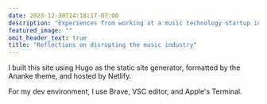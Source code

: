 ```yaml
---
date: 2023-12-30T14:18:17-07:00
description: "Experiences from working at a music technology startup in NYC until it was acquired, from 2012 2020."
featured_image: ""
omit_header_text: true
title: "Reflections on disrupting the music industry"
---
```


I built this site using Hugo as the static site generator, formatted by the Ananke theme, and hosted by Netlify.

For my dev environment, I use Brave, VSC editor, and Apple's Terminal. 